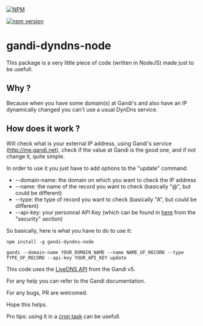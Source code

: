 [![NPM](https://nodei.co/npm/gandi-dyndns-node.png)](https://nodei.co/npm/gandi-dyndns-node/)

[![npm version](https://badge.fury.io/js/gandi-dyndns-node.svg)](https://badge.fury.io/js/gandi-dyndns-node)

# gandi-dyndns-node

This package is a very little piece of code (written in NodeJS) made just to be usefull. 

Why ? 
---

Because when you have some domain(s) at Gandi's and also have an IP dynamically changed you can't use a usual DynDns service.

How does it work ? 
---

Will check what is your external IP address, using Gandi's service (http://me.gandi.net), check if the value at Gandi is the good one, and if not change it, quite simple. 

In order to use it you just have to add options to the "update" command: 
* --domain-name: the domain on which you want to check the IP address
* --name: the name of the record you want to check (basically "@", but could be different)
* --type: the type of record you want to check (basically "A", but could be different)
* --api-key: your personnal API Key (which can be found in [here](https://account.gandi.net/) from the "security" section)

So basically, here is what you have to do to use it: 

```{r, engine='bash', count_lines}
npm install -g gandi-dyndns-node
``` 

```{r, engine='bash', count_lines}
gandi --domain-name YOUR_DOMAIN_NAME --name NAME_OF_RECORD --type TYPE_OF_RECORD --api-key YOUR_API_KEY update
```

This code uses the [LiveDNS API](http://doc.livedns.gandi.net/) from the Gandi v5. 

For any help you can refer to the Gandi documentation. 

For any bugs, PR are welcomed. 

Hope this helps.

Pro tips: using it in a [cron task](https://www.google.fr/search?q=add+a+cron+task&rlz=1C5CHFA_enFR705FR709&oq=add+a+cron+task&aqs=chrome..69i57.3798j0j7&sourceid=chrome&ie=UTF-8) can be usefull.